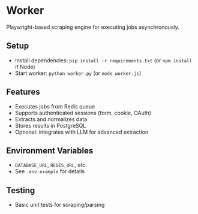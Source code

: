 # Worker

Playwright-based scraping engine for executing jobs asynchronously.

## Setup
- Install dependencies: `pip install -r requirements.txt` (or `npm install` if Node)
- Start worker: `python worker.py` (or `node worker.js`)

## Features
- Executes jobs from Redis queue
- Supports authenticated sessions (form, cookie, OAuth)
- Extracts and normalizes data
- Stores results in PostgreSQL
- Optional: integrates with LLM for advanced extraction

## Environment Variables
- `DATABASE_URL`, `REDIS_URL`, etc.
- See `.env.example` for details

## Testing
- Basic unit tests for scraping/parsing
